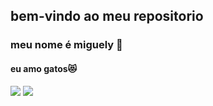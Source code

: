 ## bem-vindo ao meu repositorio  
### meu nome é miguely 🐾
#### eu amo gatos😻
![](https://media1.tenor.com/m/jvsVBSMabc4AAAAC/rose-cat-give-give-rose-to-cat.gif)
![](https://media1.tenor.com/m/nisaHYy8yAYAAAAd/besito-catlove.gif)
